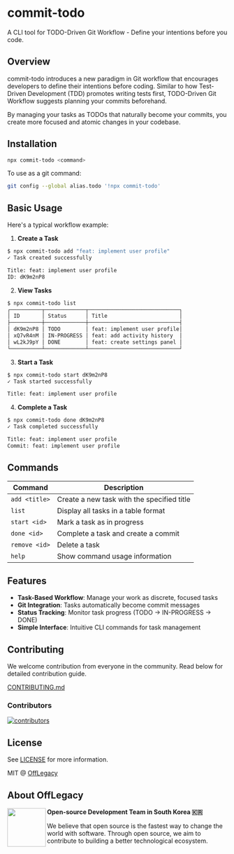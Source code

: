 # commit-todo

A CLI tool for TODO-Driven Git Workflow - Define your intentions before you code.

## Overview

commit-todo introduces a new paradigm in Git workflow that encourages developers to define their intentions before coding. Similar to how Test-Driven Development (TDD) promotes writing tests first, TODO-Driven Git Workflow suggests planning your commits beforehand.

By managing your tasks as TODOs that naturally become your commits, you create more focused and atomic changes in your codebase.

## Installation

```bash
npx commit-todo <command>
```

To use as a git command:

```bash
git config --global alias.todo '!npx commit-todo'
```

## Basic Usage

Here's a typical workflow example:

1. **Create a Task**

```bash
$ npx commit-todo add "feat: implement user profile"
✓ Task created successfully

Title: feat: implement user profile
ID: dK9m2nP8
```

2. **View Tasks**

```bash
$ npx commit-todo list
┌──────────┬─────────────┬─────────────────────────────┐
│ ID       │ Status      │ Title                       │
├──────────┼─────────────┼─────────────────────────────┤
│ dK9m2nP8 │ TODO        │ feat: implement user profile│
│ xQ7vR4nM │ IN-PROGRESS │ feat: add activity history  │
│ wL2kJ9pY │ DONE        │ feat: create settings panel │
└──────────┴─────────────┴─────────────────────────────┘
```

3. **Start a Task**

```bash
$ npx commit-todo start dK9m2nP8
✓ Task started successfully

Title: feat: implement user profile
```

4. **Complete a Task**

```bash
$ npx commit-todo done dK9m2nP8
✓ Task completed successfully

Title: feat: implement user profile
Commit: feat: implement user profile
```

## Commands

| Command | Description |
|---------|-------------|
| `add <title>` | Create a new task with the specified title |
| `list` | Display all tasks in a table format |
| `start <id>` | Mark a task as in progress |
| `done <id>` | Complete a task and create a commit |
| `remove <id>` | Delete a task |
| `help` | Show command usage information |

## Features

- **Task-Based Workflow**: Manage your work as discrete, focused tasks
- **Git Integration**: Tasks automatically become commit messages
- **Status Tracking**: Monitor task progress (TODO → IN-PROGRESS → DONE)
- **Simple Interface**: Intuitive CLI commands for task management

## Contributing

We welcome contribution from everyone in the community. Read below for detailed contribution guide.

[CONTRIBUTING.md](https://github.com/offlegacy/commit-todo/blob/main/CONTRIBUTING.md)

### Contributors

[![contributors](https://contrib.rocks/image?repo=offlegacy/commit-todo)](https://github.com/offlegacy/commit-todo/contributors)

## License

See [LICENSE](LICENSE) for more information.

MIT @ [OffLegacy](https://github.com/OffLegacy)

## About OffLegacy

<img align="left" height="88" src="https://static.offlegacy.org/logo.svg"/>

**Open-source Development Team in South Korea 🇰🇷**

We believe that open source is the fastest way to change the world with software. Through open source, we aim to contribute to building a better technological ecosystem.
